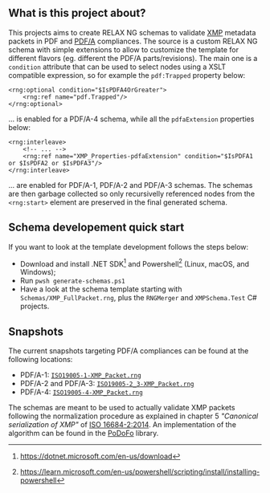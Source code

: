 ## What is this project about?

This projects aims to create RELAX NG schemas to validate [XMP](https://en.wikipedia.org/wiki/Extensible_Metadata_Platform) metadata packets in PDF and [PDF/A](https://en.wikipedia.org/wiki/PDF/A) compliances.
The source is a custom RELAX NG schema with simple extensions to allow to customize the template for different flavors (eg. different the PDF/A parts/revisions). The main one is a `condition` attribute
that can be used to select nodes using a XSLT compatible expression, so for example the `pdf:Trapped` property below:

```
<rng:optional condition="$IsPDFA4OrGreater">
    <rng:ref name="pdf.Trapped"/>
</rng:optional>
```

... is enabled for a PDF/A-4 schema, while all the `pdfaExtension` properties below:

```
<rng:interleave>
    <!-- ... -->
    <rng:ref name="XMP_Properties-pdfaExtension" condition="$IsPDFA1 or $IsPDFA2 or $IsPDFA3"/>
</rng:interleave>
```

... are enabled for PDF/A-1, PDF/A-2 and PDF/A-3 schemas. The schemas are then garbage collected so only recursivelly referenced nodes from the `<rng:start>` element are preserved in the final generated schema.

## Schema developement quick start

If you want to look at the template development follows the steps below:

- Download and install .NET SDK[^1] and Powershell[^2] (Linux, macOS, and Windows);
- Run `pwsh generate-schemas.ps1`
- Have a look at the schema template starting with `Schemas/XMP_FullPacket.rng`, plus the `RNGMerger` and `XMPSchema.Test` C# projects. 

## Snapshots

The current snapshots targeting PDF/A compliances can be found at the following locations:

- PDF/A-1: [`ISO19005-1-XMP_Packet.rng`](https://gist.github.com/ceztko/7edd48fae7a9b80f2d089dd5f6aab304#file-iso19005-1-xmp_packet-rng)
- PDF/A-2 and PDF/A-3: [`ISO19005-2_3-XMP_Packet.rng`](https://gist.github.com/ceztko/7edd48fae7a9b80f2d089dd5f6aab304#file-iso19005-2_3-xmp_packet-rng)
- PDF/A-4: [`ISO19005-4-XMP_Packet.rng`](https://gist.github.com/ceztko/7edd48fae7a9b80f2d089dd5f6aab304#file-iso19005-4-xmp_packet-rng)

The schemas are meant to be used to actually validate XMP packets following the normalization procedure as explained in chapter 5 _"Canonical serialization of XMP"_ of [ISO 16684-2:2014](https://www.iso.org/standard/57422.html). An implementation of the algorithm can be found in the [PoDoFo](https://github.com/podofo/podofo/blob/919cd23665b208f6a2bc2459745d0a3506009534/src/podofo/main/PdfXMPPacket.cpp#L127) library.

[^1]: https://dotnet.microsoft.com/en-us/download
[^2]: https://learn.microsoft.com/en-us/powershell/scripting/install/installing-powershell
